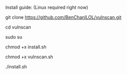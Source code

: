 Install guide:
(Linux required right now)

git clone https://github.com/BenChanlLOL/vulnscan.git

cd vulnscan

sudo su

chmod +x install.sh

chmod +x vulnscan.sh

./install.sh

